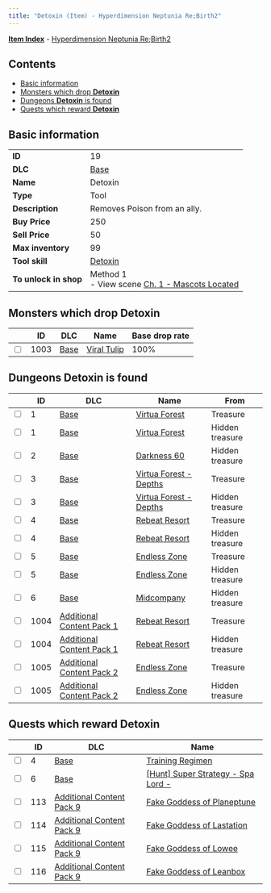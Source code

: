```yaml
---
title: "Detoxin (Item) - Hyperdimension Neptunia Re;Birth2"
---
```


[**Item Index**](/neptunia/rb2/item/index.html) - [Hyperdimension Neptunia Re;Birth2](/neptunia/rb2)

## Contents

- [Basic information](#basic-information)
- [Monsters which drop **Detoxin**](#monsters-which-drop-detoxin)
- [Dungeons **Detoxin** is found](#dungeons-detoxin-is-found)
- [Quests which reward **Detoxin**](#quests-which-reward-detoxin)

## Basic information

|   |   |
| -- | -- |
| **ID** | 19 |
| **DLC** | [Base](/neptunia/rb2/dlc/0-base.html) |
| **Name** | Detoxin |
| **Type** | Tool |
| **Description** | Removes Poison from an ally. |
| **Buy Price** | 250 |
| **Sell Price** | 50 |
| **Max inventory** | 99 |
| **Tool skill** | [Detoxin](/neptunia/rb2/skill/0-10023-detoxin.html) |
| **To unlock in shop** | Method 1<br />- View scene [Ch. 1 - Mascots Located](/neptunia/rb2/scene/0-62-ch-1-mascots-located.html) |

## Monsters which drop **Detoxin**

|    | ID | DLC | Name | Base drop rate |
| -- | -- | --- | ---- | -------------- |
| <input type="checkbox" id="rb2-monster-0-1003" class="trackbox" /> | 1003 | [Base](/neptunia/rb2/dlc/0-base.html) | [Viral Tulip](/neptunia/rb2/monster/0-1003-viral-tulip.html) | 100% |

## Dungeons **Detoxin** is found

|    | ID | DLC | Name | From |
| -- | -- | --- | ---- | ---- |
| <input type="checkbox" id="rb2-dungeon-0-1" class="trackbox" /> | 1 | [Base](/neptunia/rb2/dlc/0-base.html) | [Virtua Forest](/neptunia/rb2/dungeon/0-1-virtua-forest.html) | Treasure |
| <input type="checkbox" id="rb2-dungeon-0-1" class="trackbox" /> | 1 | [Base](/neptunia/rb2/dlc/0-base.html) | [Virtua Forest](/neptunia/rb2/dungeon/0-1-virtua-forest.html) | Hidden treasure |
| <input type="checkbox" id="rb2-dungeon-0-2" class="trackbox" /> | 2 | [Base](/neptunia/rb2/dlc/0-base.html) | [Darkness 60](/neptunia/rb2/dungeon/0-2-darkness-60.html) | Hidden treasure |
| <input type="checkbox" id="rb2-dungeon-0-3" class="trackbox" /> | 3 | [Base](/neptunia/rb2/dlc/0-base.html) | [Virtua Forest - Depths](/neptunia/rb2/dungeon/0-3-virtua-forest-depths.html) | Treasure |
| <input type="checkbox" id="rb2-dungeon-0-3" class="trackbox" /> | 3 | [Base](/neptunia/rb2/dlc/0-base.html) | [Virtua Forest - Depths](/neptunia/rb2/dungeon/0-3-virtua-forest-depths.html) | Hidden treasure |
| <input type="checkbox" id="rb2-dungeon-0-4" class="trackbox" /> | 4 | [Base](/neptunia/rb2/dlc/0-base.html) | [Rebeat Resort](/neptunia/rb2/dungeon/0-4-rebeat-resort.html) | Treasure |
| <input type="checkbox" id="rb2-dungeon-0-4" class="trackbox" /> | 4 | [Base](/neptunia/rb2/dlc/0-base.html) | [Rebeat Resort](/neptunia/rb2/dungeon/0-4-rebeat-resort.html) | Hidden treasure |
| <input type="checkbox" id="rb2-dungeon-0-5" class="trackbox" /> | 5 | [Base](/neptunia/rb2/dlc/0-base.html) | [Endless Zone](/neptunia/rb2/dungeon/0-5-endless-zone.html) | Treasure |
| <input type="checkbox" id="rb2-dungeon-0-5" class="trackbox" /> | 5 | [Base](/neptunia/rb2/dlc/0-base.html) | [Endless Zone](/neptunia/rb2/dungeon/0-5-endless-zone.html) | Hidden treasure |
| <input type="checkbox" id="rb2-dungeon-0-6" class="trackbox" /> | 6 | [Base](/neptunia/rb2/dlc/0-base.html) | [Midcompany](/neptunia/rb2/dungeon/0-6-midcompany.html) | Hidden treasure |
| <input type="checkbox" id="rb2-dungeon-3-1004" class="trackbox" /> | 1004 | [Additional Content Pack 1](/neptunia/rb2/dlc/3-pack1.html) | [Rebeat Resort](/neptunia/rb2/dungeon/3-1004-rebeat-resort.html) | Treasure |
| <input type="checkbox" id="rb2-dungeon-3-1004" class="trackbox" /> | 1004 | [Additional Content Pack 1](/neptunia/rb2/dlc/3-pack1.html) | [Rebeat Resort](/neptunia/rb2/dungeon/3-1004-rebeat-resort.html) | Hidden treasure |
| <input type="checkbox" id="rb2-dungeon-4-1005" class="trackbox" /> | 1005 | [Additional Content Pack 2](/neptunia/rb2/dlc/4-pack2.html) | [Endless Zone](/neptunia/rb2/dungeon/4-1005-endless-zone.html) | Treasure |
| <input type="checkbox" id="rb2-dungeon-4-1005" class="trackbox" /> | 1005 | [Additional Content Pack 2](/neptunia/rb2/dlc/4-pack2.html) | [Endless Zone](/neptunia/rb2/dungeon/4-1005-endless-zone.html) | Hidden treasure |

## Quests which reward **Detoxin**

|    | ID | DLC | Name |
| -- | -- | --- | ---- |
| <input type="checkbox" id="rb2-quest-0-4" class="trackbox" /> | 4 | [Base](/neptunia/rb2/dlc/0-base.html) | [Training Regimen](/neptunia/rb2/quest/0-4-training-regimen.html) |
| <input type="checkbox" id="rb2-quest-0-6" class="trackbox" /> | 6 | [Base](/neptunia/rb2/dlc/0-base.html) | [[Hunt] Super Strategy - Spa Lord -](/neptunia/rb2/quest/0-6-hunt-super-strategy-spa-lord.html) |
| <input type="checkbox" id="rb2-quest-17-113" class="trackbox" /> | 113 | [Additional Content Pack 9](/neptunia/rb2/dlc/17-pack9.html) | [Fake Goddess of Planeptune](/neptunia/rb2/quest/17-113-fake-goddess-of-planeptune.html) |
| <input type="checkbox" id="rb2-quest-17-114" class="trackbox" /> | 114 | [Additional Content Pack 9](/neptunia/rb2/dlc/17-pack9.html) | [Fake Goddess of Lastation](/neptunia/rb2/quest/17-114-fake-goddess-of-lastation.html) |
| <input type="checkbox" id="rb2-quest-17-115" class="trackbox" /> | 115 | [Additional Content Pack 9](/neptunia/rb2/dlc/17-pack9.html) | [Fake Goddess of Lowee](/neptunia/rb2/quest/17-115-fake-goddess-of-lowee.html) |
| <input type="checkbox" id="rb2-quest-17-116" class="trackbox" /> | 116 | [Additional Content Pack 9](/neptunia/rb2/dlc/17-pack9.html) | [Fake Goddess of Leanbox](/neptunia/rb2/quest/17-116-fake-goddess-of-leanbox.html) |